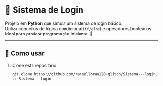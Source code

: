 # 🔑 Sistema de Login

Projeto em **Python** que simula um sistema de login básico.  
Utiliza conceitos de lógica condicional (`if/else`) e operadores booleanos.  
Ideal para praticar programação iniciante. 🚀

---

## 📌 Como usar
1. Clone este repositório:
   ```bash
   git clone https://github.com/rafaelloran120-glitch/Sistema---login.git
   cd Sistema---login
